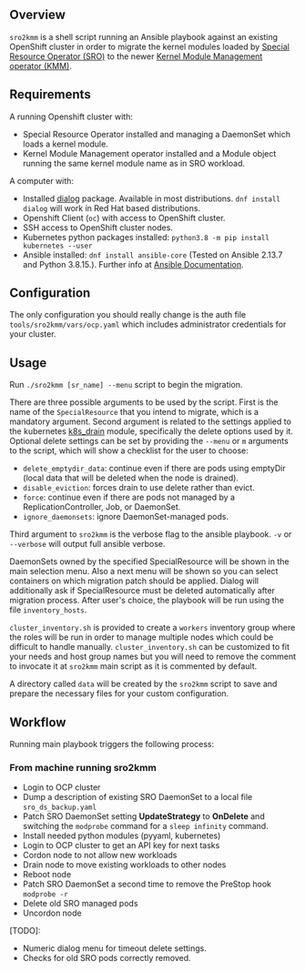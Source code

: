 ## Overview

`sro2kmm` is a shell script running an Ansible playbook against an existing OpenShift cluster in order to 
migrate the kernel modules loaded by [Special Resource Operator (SRO)](https://github.com/openshift/special-resource-operator) to the newer [Kernel Module Management operator (KMM)](https://github.com/rh-ecosystem-edge/kernel-module-management).

## Requirements

A running Openshift cluster with:
- Special Resource Operator installed and managing a DaemonSet which loads a kernel module.
- Kernel Module Management operator installed and a Module object running the same kernel module name as in SRO workload.

A computer with:

- Installed [dialog](https://invisible-island.net/dialog/) package.
  Available in most distributions. `dnf install dialog` will work in Red Hat based distributions.
- Openshift Client (`oc`) with access to OpenShift cluster.
- SSH access to OpenShift cluster nodes.
- Kubernetes python packages installed: `python3.8 -m pip install kubernetes --user`
- Ansible installed: `dnf install ansible-core`
(Tested on Ansible 2.13.7 and Python 3.8.15.). Further info at [Ansible Documentation](https://docs.ansible.com/ansible/latest/installation_guide/index.html).

## Configuration

The only configuration you should really change is the auth file `tools/sro2kmm/vars/ocp.yaml`
which includes administrator credentials for your cluster.

## Usage

Run `./sro2kmm [sr_name] --menu` script to begin the migration.

There are three possible arguments to be used by the script. First is the name of the `SpecialResource` that you intend to migrate, which is a mandatory argument.
Second argument is related to the settings applied to the kubernetes [k8s_drain](https://docs.ansible.com/ansible/latest/collections/kubernetes/core/k8s_drain_module.html#parameters) module, specifically the delete options used by it.
Optional delete settings can be set by providing the `--menu` or `m` arguments to the script, which will show a checklist for the user to choose:

- `delete_emptydir_data`: continue even if there are pods using emptyDir (local data that will be deleted when the node
 is drained).
- `disable_eviction`: forces drain to use delete rather than evict.
- `force`: continue even if there are pods not managed by a ReplicationController, Job, or DaemonSet.
- `ignore_daemonsets`: ignore DaemonSet-managed pods.

Third argument to `sro2kmm` is the verbose flag to the ansible playbook.
`-v` or `--verbose` will output full ansible verbose.

DaemonSets owned by the specified SpecialResource will be shown in the main selection menu. 
Also a next menu will be shown so you can select containers on which migration patch should
be applied.
Dialog will additionally ask if SpecialResource must be deleted automatically after
migration process.
After user's choice, the playbook will be run using the file `inventory_hosts`.

`cluster_inventory.sh` is provided to create a `workers` inventory group where the roles will
 be run in order to manage multiple nodes which could be difficult to handle manually.
`cluster_inventory.sh` can be customized to fit your needs and host group names but
you will need to remove the comment to invocate it at `sro2kmm` main script as it is commented
by default.

A directory called `data` will be created by the `sro2kmm` script to save and prepare the 
necessary files for your custom configuration.

## Workflow

Running main playbook triggers the following process:

### From machine running sro2kmm 

- Login to OCP cluster
- Dump a description of existing SRO DaemonSet to a local file `sro_ds_backup.yaml`
- Patch SRO DaemonSet setting **UpdateStrategy** to **OnDelete** and switching the `modprobe` command for a 
`sleep infinity` command.
- Install needed python modules (pyyaml, kubernetes)
- Login to OCP cluster to get an API key for next tasks
- Cordon node to not allow new workloads
- Drain node to move existing workloads to other nodes
- Reboot node
- Patch SRO DaemonSet a second time to remove the PreStop hook `modprobe -r`
- Delete old SRO managed pods
- Uncordon node

[TODO]:
- Numeric dialog menu for timeout delete settings.
- Checks for old SRO pods correctly removed.
